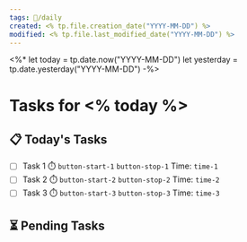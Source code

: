 ```yaml
---
tags: 📅/daily
created: <% tp.file.creation_date("YYYY-MM-DD") %>
modified: <% tp.file.last_modified_date("YYYY-MM-DD") %>
---
```

<%*
let today = tp.date.now("YYYY-MM-DD")
let yesterday = tp.date.yesterday("YYYY-MM-DD")
-%>

# Tasks for <% today %>

## 📋 Today's Tasks
- [ ] Task 1 ⏱️ `button-start-1` `button-stop-1` Time: `time-1`
- [ ] Task 2 ⏱️ `button-start-2` `button-stop-2` Time: `time-2`
- [ ] Task 3 ⏱️ `button-start-3` `button-stop-3` Time: `time-3`

<script>
// Time tracking functionality
document.addEventListener('DOMContentLoaded', function() {
    let timers = {};
    
    // Create buttons for each task
    for (let i = 1; i <= 3; i++) {
        const startBtn = document.createElement('button');
        startBtn.innerText = '▶️ Start';
        startBtn.className = 'timer-btn start';
        document.querySelector(`[data-button-start-${i}]`).replaceWith(startBtn);

        const stopBtn = document.createElement('button');
        stopBtn.innerText = '⏹️ Stop';
        stopBtn.className = 'timer-btn stop';
        stopBtn.style.display = 'none';
        document.querySelector(`[data-button-stop-${i}]`).replaceWith(stopBtn);

        const timeSpan = document.createElement('span');
        timeSpan.innerText = '00:00:00';
        document.querySelector(`[data-time-${i}]`).replaceWith(timeSpan);

        startBtn.onclick = function() {
            timers[i] = {
                start: Date.now(),
                interval: setInterval(() => {
                    const elapsed = Math.floor((Date.now() - timers[i].start) / 1000);
                    const hours = Math.floor(elapsed / 3600);
                    const minutes = Math.floor((elapsed % 3600) / 60);
                    const seconds = elapsed % 60;
                    timeSpan.innerText = 
                        `${hours.toString().padStart(2, '0')}:${minutes.toString().padStart(2, '0')}:${seconds.toString().padStart(2, '0')}`;
                }, 1000)
            };
            startBtn.style.display = 'none';
            stopBtn.style.display = 'inline';
        };

        stopBtn.onclick = function() {
            if (timers[i]) {
                clearInterval(timers[i].interval);
                timers[i] = null;
            }
            startBtn.style.display = 'inline';
            stopBtn.style.display = 'none';
        };
    }
});
</script>

<style>
.timer-btn {
    padding: 2px 8px;
    margin: 0 4px;
    border-radius: 4px;
    border: 1px solid #ccc;
    cursor: pointer;
}
.timer-btn.start {
    background-color: #4CAF50;
    color: white;
}
.timer-btn.stop {
    background-color: #f44336;
    color: white;
}
</style>

## ⏳ Pending Tasks